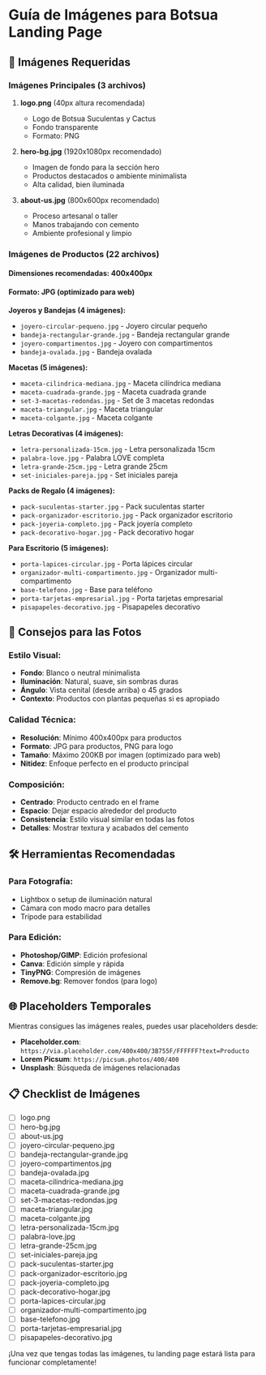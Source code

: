 # Guía de Imágenes para Botsua Landing Page

## 📸 Imágenes Requeridas

### Imágenes Principales (3 archivos)

1. **logo.png** (40px altura recomendada)
   - Logo de Botsua Suculentas y Cactus
   - Fondo transparente
   - Formato: PNG

2. **hero-bg.jpg** (1920x1080px recomendado)
   - Imagen de fondo para la sección hero
   - Productos destacados o ambiente minimalista
   - Alta calidad, bien iluminada

3. **about-us.jpg** (800x600px recomendado)
   - Proceso artesanal o taller
   - Manos trabajando con cemento
   - Ambiente profesional y limpio

### Imágenes de Productos (22 archivos)

#### Dimensiones recomendadas: 400x400px
#### Formato: JPG (optimizado para web)

**Joyeros y Bandejas (4 imágenes):**
- `joyero-circular-pequeno.jpg` - Joyero circular pequeño
- `bandeja-rectangular-grande.jpg` - Bandeja rectangular grande
- `joyero-compartimentos.jpg` - Joyero con compartimentos
- `bandeja-ovalada.jpg` - Bandeja ovalada

**Macetas (5 imágenes):**
- `maceta-cilindrica-mediana.jpg` - Maceta cilíndrica mediana
- `maceta-cuadrada-grande.jpg` - Maceta cuadrada grande
- `set-3-macetas-redondas.jpg` - Set de 3 macetas redondas
- `maceta-triangular.jpg` - Maceta triangular
- `maceta-colgante.jpg` - Maceta colgante

**Letras Decorativas (4 imágenes):**
- `letra-personalizada-15cm.jpg` - Letra personalizada 15cm
- `palabra-love.jpg` - Palabra LOVE completa
- `letra-grande-25cm.jpg` - Letra grande 25cm
- `set-iniciales-pareja.jpg` - Set iniciales pareja

**Packs de Regalo (4 imágenes):**
- `pack-suculentas-starter.jpg` - Pack suculentas starter
- `pack-organizador-escritorio.jpg` - Pack organizador escritorio
- `pack-joyeria-completo.jpg` - Pack joyería completo
- `pack-decorativo-hogar.jpg` - Pack decorativo hogar

**Para Escritorio (5 imágenes):**
- `porta-lapices-circular.jpg` - Porta lápices circular
- `organizador-multi-compartimento.jpg` - Organizador multi-compartimento
- `base-telefono.jpg` - Base para teléfono
- `porta-tarjetas-empresarial.jpg` - Porta tarjetas empresarial
- `pisapapeles-decorativo.jpg` - Pisapapeles decorativo

## 📝 Consejos para las Fotos

### Estilo Visual:
- **Fondo**: Blanco o neutral minimalista
- **Iluminación**: Natural, suave, sin sombras duras
- **Ángulo**: Vista cenital (desde arriba) o 45 grados
- **Contexto**: Productos con plantas pequeñas si es apropiado

### Calidad Técnica:
- **Resolución**: Mínimo 400x400px para productos
- **Formato**: JPG para productos, PNG para logo
- **Tamaño**: Máximo 200KB por imagen (optimizado para web)
- **Nitidez**: Enfoque perfecto en el producto principal

### Composición:
- **Centrado**: Producto centrado en el frame
- **Espacio**: Dejar espacio alrededor del producto
- **Consistencia**: Estilo visual similar en todas las fotos
- **Detalles**: Mostrar textura y acabados del cemento

## 🛠️ Herramientas Recomendadas

### Para Fotografía:
- Lightbox o setup de iluminación natural
- Cámara con modo macro para detalles
- Trípode para estabilidad

### Para Edición:
- **Photoshop/GIMP**: Edición profesional
- **Canva**: Edición simple y rápida
- **TinyPNG**: Compresión de imágenes
- **Remove.bg**: Remover fondos (para logo)

## 🌐 Placeholders Temporales

Mientras consigues las imágenes reales, puedes usar placeholders desde:
- **Placeholder.com**: `https://via.placeholder.com/400x400/3B755F/FFFFFF?text=Producto`
- **Lorem Picsum**: `https://picsum.photos/400/400`
- **Unsplash**: Búsqueda de imágenes relacionadas

## 📋 Checklist de Imágenes

- [ ] logo.png
- [ ] hero-bg.jpg  
- [ ] about-us.jpg
- [ ] joyero-circular-pequeno.jpg
- [ ] bandeja-rectangular-grande.jpg
- [ ] joyero-compartimentos.jpg
- [ ] bandeja-ovalada.jpg
- [ ] maceta-cilindrica-mediana.jpg
- [ ] maceta-cuadrada-grande.jpg
- [ ] set-3-macetas-redondas.jpg
- [ ] maceta-triangular.jpg
- [ ] maceta-colgante.jpg
- [ ] letra-personalizada-15cm.jpg
- [ ] palabra-love.jpg
- [ ] letra-grande-25cm.jpg
- [ ] set-iniciales-pareja.jpg
- [ ] pack-suculentas-starter.jpg
- [ ] pack-organizador-escritorio.jpg
- [ ] pack-joyeria-completo.jpg
- [ ] pack-decorativo-hogar.jpg
- [ ] porta-lapices-circular.jpg
- [ ] organizador-multi-compartimento.jpg
- [ ] base-telefono.jpg
- [ ] porta-tarjetas-empresarial.jpg
- [ ] pisapapeles-decorativo.jpg

¡Una vez que tengas todas las imágenes, tu landing page estará lista para funcionar completamente!